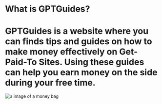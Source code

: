 # What is GPTGuides?
# GPTGuides is a website where you can finds tips and guides on how to make money effectively on Get-Paid-To Sites. Using these guides can help you earn money on the side during your free time.

![a image of a money bag](https://cdn.discordapp.com/attachments/1142437088755724340/1231631094424797244/image.png?ex=6637a8d7&is=662533d7&hm=dcc70301ad15abb6630c1ee9f9a7a39c9e545e78e8c62647ba6b277c2770d08d&)

